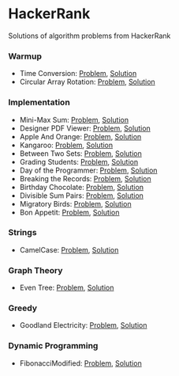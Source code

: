 # HackerRank
Solutions of algorithm problems from HackerRank

### Warmup

- Time Conversion: [Problem](https://www.hackerrank.com/challenges/time-conversion), [Solution](https://github.com/burakkal/HackerRank/blob/master/src/main/java/com/burakkal/hackerrank/algorithms/warmup/TimeConversion.java)
- Circular Array Rotation: [Problem](https://www.hackerrank.com/challenges/circular-array-rotation), [Solution](https://github.com/burakkal/HackerRank/blob/master/src/main/java/com/burakkal/hackerrank/algorithms/warmup/CircularArrayRotation.java)

### Implementation

- Mini-Max Sum: [Problem](https://www.hackerrank.com/challenges/mini-max-sum), [Solution](https://github.com/burakkal/HackerRank/blob/master/src/main/java/com/burakkal/hackerrank/algorithms/implementation/MiniMaxSum.java)
- Designer PDF Viewer: [Problem](https://www.hackerrank.com/challenges/designer-pdf-viewer), [Solution](https://github.com/burakkal/HackerRank/blob/master/src/main/java/com/burakkal/hackerrank/algorithms/implementation/DesignerPdfViewer.java)
- Apple And Orange: [Problem](https://www.hackerrank.com/challenges/apple-and-orange), [Solution](https://github.com/burakkal/HackerRank/blob/master/src/main/java/com/burakkal/hackerrank/algorithms/implementation/AppleAndOrange.java)
- Kangaroo: [Problem](https://www.hackerrank.com/challenges/kangaroo), [Solution](https://github.com/burakkal/HackerRank/blob/master/src/main/java/com/burakkal/hackerrank/algorithms/implementation/Kangaroo.java)
- Between Two Sets: [Problem](https://www.hackerrank.com/challenges/between-two-sets), [Solution](https://github.com/burakkal/HackerRank/blob/master/src/main/java/com/burakkal/hackerrank/algorithms/implementation/BetweenTwoSets.java)
- Grading Students: [Problem](https://www.hackerrank.com/challenges/grading), [Solution](https://github.com/burakkal/HackerRank/blob/master/src/main/java/com/burakkal/hackerrank/algorithms/implementation/GradingStudents.java)
- Day of the Programmer: [Problem](https://www.hackerrank.com/challenges/day-of-the-programmer), [Solution](https://github.com/burakkal/HackerRank/blob/master/src/main/java/com/burakkal/hackerrank/algorithms/implementation/DayOfTheProgrammer.java)
- Breaking the Records: [Problem](https://www.hackerrank.com/challenges/breaking-best-and-worst-records), [Solution](https://github.com/burakkal/HackerRank/blob/master/src/main/java/com/burakkal/hackerrank/algorithms/implementation/BreakingTheRecords.java)
- Birthday Chocolate: [Problem](https://www.hackerrank.com/challenges/the-birthday-bar), [Solution](https://github.com/burakkal/HackerRank/blob/master/src/main/java/com/burakkal/hackerrank/algorithms/implementation/BirthdayChocolate.java)
- Divisible Sum Pairs: [Problem](https://www.hackerrank.com/challenges/divisible-sum-pairs), [Solution](https://github.com/burakkal/HackerRank/blob/master/src/main/java/com/burakkal/hackerrank/algorithms/implementation/DivisibleSumPairs.java)
- Migratory Birds: [Problem](https://www.hackerrank.com/challenges/migratory-birds), [Solution](https://github.com/burakkal/HackerRank/blob/master/src/main/java/com/burakkal/hackerrank/algorithms/implementation/MigratoryBirds.java)
- Bon Appetit: [Problem](https://www.hackerrank.com/challenges/bon-appetit), [Solution](https://github.com/burakkal/HackerRank/blob/master/src/main/java/com/burakkal/hackerrank/algorithms/implementation/BonAppetit.java)

### Strings

- CamelCase: [Problem](https://www.hackerrank.com/challenges/camelcase), [Solution](https://github.com/burakkal/HackerRank/blob/master/src/main/java/com/burakkal/hackerrank/algorithms/strings/CamelCase.java)

### Graph Theory

- Even Tree: [Problem](https://www.hackerrank.com/challenges/even-tree), [Solution](https://github.com/burakkal/HackerRank/blob/master/src/main/java/com/burakkal/hackerrank/algorithms/graphtheory/EvenTree.java)

### Greedy

- Goodland Electricity: [Problem](https://www.hackerrank.com/challenges/pylons), [Solution](https://github.com/burakkal/HackerRank/blob/master/src/main/java/com/burakkal/hackerrank/algorithms/greedy/GoodlandElectricity.java)

### Dynamic Programming

- FibonacciModified: [Problem](https://www.hackerrank.com/challenges/fibonacci-modified), [Solution](https://github.com/burakkal/HackerRank/blob/master/src/main/java/com/burakkal/hackerrank/algorithms/dynamicprogramming/FibonacciModified.java)